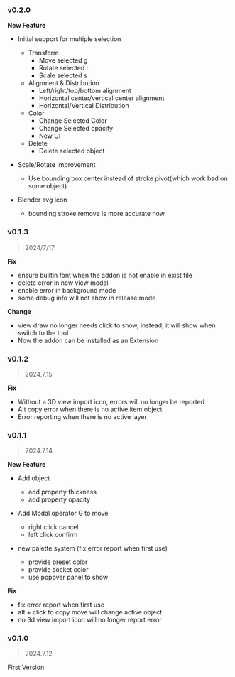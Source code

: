 ### v0.2.0

**New Feature**

+ Initial support for multiple selection
    + Transform
        + Move selected g
        + Rotate selected r
        + Scale selected s
    + Alignment & Distribution
        + Left/right/top/bottom alignment
        + Horizontal center/vertical center alignment
        + Horizontal/Vertical Distribution
    + Color
        + Change Selected Color
        + Change Selected opacity
        + New UI
    + Delete
        + Delete selected object    

+ Scale/Rotate Improvement
    + Use bounding box center instead of stroke pivot(which work bad on some object)

+ Blender svg icon
    + bounding stroke remove is more accurate now

### v0.1.3

> 2024/7/17

**Fix**

+ ensure builtin font when the addon is not enable in exist file
+ delete error in new view modal
+ enable error in background mode
+ some debug info will not show in release mode

**Change**

+ view draw no longer needs click to show, instead, it will show when switch to the tool
+ Now the addon can be installed as an Extension

### v0.1.2

> 2024.7.15

**Fix**

+ Without a 3D view import icon, errors will no longer be reported
+ Alt copy error when there is no active item object
+ Error reporting when there is no active layer

### v0.1.1

> 2024.7.14

**New Feature**

+ Add object
    + add property thickness
    + add property opacity

+ Add Modal operator G to move
    + right click cancel
    + left click confirm

+ new palette system (fix error report when first use)
    + provide preset color
    + provide socket color
    + use popover panel to show

**Fix**

+ fix error report when first use
+ alt + click to copy move will change active object
+ no 3d view import icon will no longer report error

### v0.1.0

> 2024.7.12

First Version
